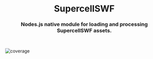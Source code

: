 
<h1 align="center">SupercellSWF</h>

<h3 align="center"> Nodes.js native module for loading and processing SupercellSWF assets.
    <br> 
</h3>
<br> 

![coverage](https://github.com/scwmake/supercell-swf-ts/blob/cpp/resources/images/coverage.svg?raw=true)
